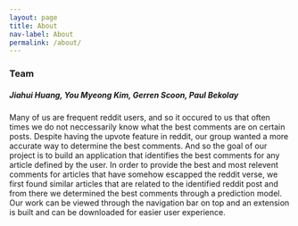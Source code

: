 ```yaml
---
layout: page
title: About
nav-label: About
permalink: /about/
---
```

<h3>Team</h3><h5>Jiahui Huang, You Myeong Kim, Gerren Scoon, Paul Bekolay</h5>

Many of us are frequent reddit users, and so it occured to us that often times we do not neccessarily know what the best comments are on certain posts. Despite having the upvote feature in reddit, our group wanted a more accurate way to determine the best comments. And so the goal of our project is to build an application that identifies the best comments for any article defined by the user. In order to provide the best and most relevent comments for articles that have somehow escapped the reddit verse, we first found similar articles that are related to the identified reddit post and from there we determined the best comments through a prediction model. Our work can be viewed through the navigation bar on top and an extension is built and can be downloaded for easier user experience.

